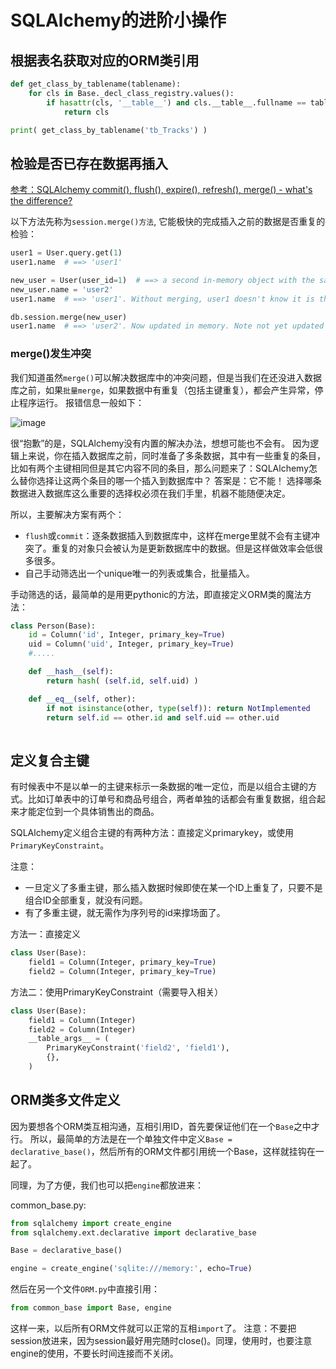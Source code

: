 # SQLAlchemy的进阶小操作


## 根据表名获取对应的ORM类引用

```py
def get_class_by_tablename(tablename):
    for cls in Base._decl_class_registry.values():
        if hasattr(cls, '__table__') and cls.__table__.fullname == tablename:
            return cls

print( get_class_by_tablename('tb_Tracks') )
```


## 检验是否已存在数据再插入

[参考：SQLAlchemy commit(), flush(), expire(), refresh(), merge() - what's the difference?](https://www.michaelcho.me/article/sqlalchemy-commit-flush-expire-refresh-merge-whats-the-difference)

以下方法先称为`session.merge()方法`, 它能极快的完成插入之前的数据是否重复的检验：
```py
user1 = User.query.get(1)
user1.name  # ==> 'user1'

new_user = User(user_id=1)  # ==> a second in-memory object with the same key!
new_user.name = 'user2'
user1.name  # ==> 'user1'. Without merging, user1 doesn't know it is the same as new_user

db.session.merge(new_user)
user1.name  # ==> 'user2'. Now updated in memory. Note not yet updated in db, needs flush() and commit()
```

### merge()发生冲突

我们知道虽然`merge()`可以解决数据库中的冲突问题，但是当我们在还没进入数据库之前，如果`批量merge`，如果数据中有重复（包括主键重复），都会产生异常，停止程序运行。
报错信息一般如下：

![image](https://user-images.githubusercontent.com/14041622/51069267-6d6f5980-1666-11e9-864f-c6ded27e0948.png)

很“抱歉”的是，SQLAlchemy没有内置的解决办法，想想可能也不会有。
因为逻辑上来说，你在插入数据库之前，同时准备了多条数据，其中有一些重复的条目，比如有两个主键相同但是其它内容不同的条目，那么问题来了：SQLAlchemy怎么替你选择让这两个条目的哪一个插入到数据库中？
答案是：它不能！
选择哪条数据进入数据库这么重要的选择权必须在我们手里，机器不能随便决定。

所以，主要解决方案有两个：
- `flush`或`commit`：逐条数据插入到数据库中，这样在merge里就不会有主键冲突了。重复的对象只会被认为是更新数据库中的数据。但是这样做效率会低很多很多。
- 自己手动筛选出一个unique唯一的列表或集合，批量插入。

手动筛选的话，最简单的是用更pythonic的方法，即直接定义ORM类的魔法方法：
```py
class Person(Base):
    id = Column('id', Integer, primary_key=True)
    uid = Column('uid', Integer, primary_key=True)
    #.....

    def __hash__(self):
        return hash( (self.id, self.uid) )

    def __eq__(self, other):
        if not isinstance(other, type(self)): return NotImplemented
        return self.id == other.id and self.uid == other.uid
    
```



## 定义复合主键

有时候表中不是以单一的主键来标示一条数据的唯一定位，而是以组合主键的方式。比如订单表中的订单号和商品号组合，两者单独的话都会有重复数据，组合起来才能定位到一个具体销售出的商品。

SQLAlchemy定义组合主键的有两种方法：直接定义primarykey，或使用`PrimaryKeyConstraint`。

注意：
- 一旦定义了多重主键，那么插入数据时候即使在某一个ID上重复了，只要不是组合ID全部重复，就没有问题。
- 有了多重主键，就无需作为序列号的id来撑场面了。

方法一：直接定义
```py
class User(Base):
    field1 = Column(Integer, primary_key=True)
    field2 = Column(Integer, primary_key=True)
```

方法二：使用PrimaryKeyConstraint（需要导入相关）
```py
class User(Base):
    field1 = Column(Integer)
    field2 = Column(Integer)
    __table_args__ = (
        PrimaryKeyConstraint('field2', 'field1'),
        {},
    )
```


## ORM类多文件定义

因为要想各个ORM类互相沟通，互相引用ID，首先要保证他们在一个`Base`之中才行。
所以，最简单的方法是在一个单独文件中定义`Base = declarative_base()`，然后所有的ORM文件都引用统一个Base，这样就挂钩在一起了。

同理，为了方便，我们也可以把`engine`都放进来：

common_base.py:
```py
from sqlalchemy import create_engine
from sqlalchemy.ext.declarative import declarative_base

Base = declarative_base()

engine = create_engine('sqlite:///memory:', echo=True)
```

然后在另一个文件`ORM.py`中直接引用：
```py
from common_base import Base, engine
```

这样一来，以后所有ORM文件就可以正常的互相`import`了。
注意：不要把session放进来，因为session最好用完随时close()。同理，使用时，也要注意engine的使用，不要长时间连接而不关闭。